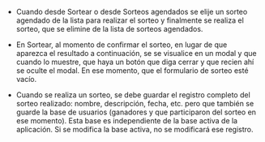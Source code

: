 - Cuando desde Sortear o desde Sorteos agendados se elije un sorteo agendado de la lista para realizar el sorteo y finalmente se realiza el sorteo, que se elimine de la lista de sorteos agendados.



- En Sortear, al momento de confirmar el sorteo, en lugar de que aparezca el resultado a continuación, se se visualice en un modal y que cuando lo muestre, que haya un botón que diga cerrar y que recien ahí se oculte el modal. En ese momento, que el formulario de sorteo esté vacío.
- Cuando se realiza un sorteo, se debe guardar el registro completo del sorteo realizado: nombre, descripción, fecha, etc. pero que también se guarde la base de usuarios (ganadores y que participaron del sorteo en ese momento). Esta base es independiente de la base activa de la aplicación. Si se modifica la base activa,  no se modificará ese registro.